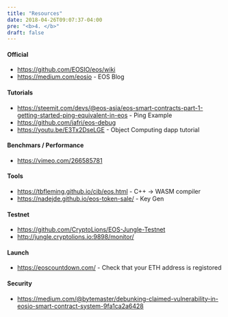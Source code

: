 ```yaml
---
title: "Resources"
date: 2018-04-26T09:07:37-04:00
pre: "<b>4. </b>"
draft: false
---
```


#### Official
* https://github.com/EOSIO/eos/wiki
* https://medium.com/eosio - EOS Blog

#### Tutorials
* https://steemit.com/devs/@eos-asia/eos-smart-contracts-part-1-getting-started-ping-equivalent-in-eos - Ping Example
* https://github.com/jafri/eos-debug
* https://youtu.be/E3Tx2DseLGE - Object Computing dapp tutorial

#### Benchmars / Performance
* https://vimeo.com/266585781

#### Tools
* https://tbfleming.github.io/cib/eos.html  - C++ -> WASM compiler
* https://nadejde.github.io/eos-token-sale/ - Key Gen

#### Testnet
* https://github.com/CryptoLions/EOS-Jungle-Testnet
* http://jungle.cryptolions.io:9898/monitor/

#### Launch 
* https://eoscountdown.com/ - Check that your ETH address is registored

#### Security
* https://medium.com/@bytemaster/debunking-claimed-vulnerability-in-eosio-smart-contract-system-9fa1ca2a6428
